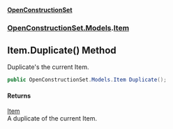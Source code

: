 #### [OpenConstructionSet](index.md 'index')
### [OpenConstructionSet.Models](index.md#OpenConstructionSet_Models 'OpenConstructionSet.Models').[Item](Z9pYmp3jhG_PhNCQ0nlOeg.md 'OpenConstructionSet.Models.Item')
## Item.Duplicate() Method
Duplicate's the current Item.  
```csharp
public OpenConstructionSet.Models.Item Duplicate();
```
#### Returns
[Item](Z9pYmp3jhG_PhNCQ0nlOeg.md 'OpenConstructionSet.Models.Item')  
A duplicate of the current Item.
